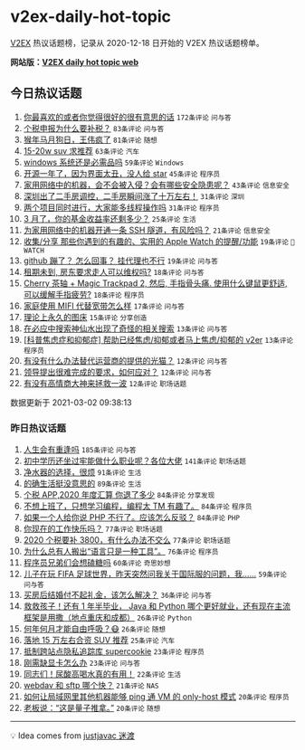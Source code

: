 # v2ex-daily-hot-topic

[V2EX](https://www.v2ex.com/) 热议话题榜，记录从 2020-12-18 日开始的 V2EX 热议话题榜单。

**网站版：[V2EX daily hot topic web](https://realleonardo.github.io/v2ex-daily-hot-topic-web/)**

## 今日热议话题

<!-- TODAY BEGIN -->

1. [你最喜欢的或者你觉得很好的很有意思的话](https://www.v2ex.com/t/757491) `172条评论` `问与答`
1. [个税申报为什么要补税？](https://www.v2ex.com/t/757538) `83条评论` `问与答`
1. [猴年马月狗日，王伟疯了](https://www.v2ex.com/t/757489) `81条评论` `随想`
1. [15-20w suv 求推荐](https://www.v2ex.com/t/757499) `63条评论` `汽车`
1. [windows 系统还是必需品吗](https://www.v2ex.com/t/757626) `59条评论` `Windows`
1. [开源一年了，因为界面太丑，没人给 star](https://www.v2ex.com/t/757516) `45条评论` `程序员`
1. [家用网络中的机器，会不会被入侵？会有哪些安全隐患呢？](https://www.v2ex.com/t/757503) `43条评论` `信息安全`
1. [深圳出了二手房调控，二手房瞬间涨了十万左右！](https://www.v2ex.com/t/757699) `31条评论` `深圳`
1. [两个项目同时进行，大家能多线程操作吗](https://www.v2ex.com/t/757543) `31条评论` `程序员`
1. [3 月了，你的基金收益率还剩多少？](https://www.v2ex.com/t/757669) `25条评论` `生活`
1. [为家用网络中的机器开通一条 SSH 隧道，有风险吗？](https://www.v2ex.com/t/757579) `21条评论` `信息安全`
1. [收集/分享 那些你遇到的有趣的、实用的 Apple Watch 的提醒/功能](https://www.v2ex.com/t/757580) `19条评论` ` WATCH`
1. [github 蹦了？ 怎么回事？ 挂代理也不行](https://www.v2ex.com/t/757511) `19条评论` `问与答`
1. [租期未到, 房东要求走人可以维权吗?](https://www.v2ex.com/t/757623) `18条评论` `问与答`
1. [Cherry 茶轴 + Magic Trackpad 2, 然后, 手指骨头痛. 使用什么键鼠更舒适, 可以缓解手指疲劳?](https://www.v2ex.com/t/757595) `18条评论` `程序员`
1. [家庭使用 MIFI 代替宽带怎么样](https://www.v2ex.com/t/757492) `17条评论` `问与答`
1. [理论上永久的图床](https://www.v2ex.com/t/757628) `15条评论` `分享创造`
1. [在必应中搜索神仙水出现了奇怪的相关搜索](https://www.v2ex.com/t/757649) `13条评论` `问与答`
1. [[科普焦虑症和抑郁症] 帮助已经焦虑/抑郁或者马上焦虑/抑郁的 v2er](https://www.v2ex.com/t/757625) `13条评论` `程序员`
1. [有没有什么办法替代运营商的提供的光猫？](https://www.v2ex.com/t/757700) `12条评论` `问与答`
1. [领导提出很难完成的要求，如何应对？](https://www.v2ex.com/t/757533) `12条评论` `问与答`
1. [有没有高情商大神来拯救一波](https://www.v2ex.com/t/757531) `12条评论` `职场话题`

数据更新于 2021-03-02 09:38:13

<!-- TODAY END -->

### 昨日热议话题

<!-- YESTERDAY BEGIN -->

1. [人生会有重逢吗](https://www.v2ex.com/t/757138) `185条评论` `问与答`
1. [初中学历还坐过牢能做什么职业呢？各位大佬](https://www.v2ex.com/t/757331) `141条评论` `职场话题`
1. [净水器的选择，很烦](https://www.v2ex.com/t/757161) `91条评论` `生活`
1. [的确生活挺没意思的](https://www.v2ex.com/t/757100) `89条评论` `生活`
1. [个税 APP,2020 年度汇算 你退了多少](https://www.v2ex.com/t/757338) `84条评论` `分享发现`
1. [不想上班了，只想学习编程，编程太 TM 有趣了。](https://www.v2ex.com/t/757097) `84条评论` `程序员`
1. [如果一个人给你说 PHP 不行了。应该怎么反驳？](https://www.v2ex.com/t/757205) `84条评论` `PHP`
1. [你现在的工作快乐吗？](https://www.v2ex.com/t/757271) `77条评论` `职场话题`
1. [2020 个税要补 3800，有什么办法不交么](https://www.v2ex.com/t/757130) `77条评论` `职场话题`
1. [为什么总有人搬出“语言只是一种工具”。](https://www.v2ex.com/t/757250) `76条评论` `程序员`
1. [程序员兄弟们会想磕糖吗](https://www.v2ex.com/t/757190) `60条评论` `奇思妙想`
1. [儿子在玩 FIFA 足球世界，昨天突然问我关于国际服的问题，我……](https://www.v2ex.com/t/757095) `59条评论` `问与答`
1. [买房后结婚付不起礼金，该怎么解决？](https://www.v2ex.com/t/757384) `36条评论` `问与答`
1. [救救孩子！还有 1 年半毕业， Java 和 Python 哪个更好就业，还有现在主流框架是用撒（地点重庆和成都）](https://www.v2ex.com/t/757354) `26条评论` `Python`
1. [何年何月才能自由呼吸？😷](https://www.v2ex.com/t/757260) `26条评论` `随想`
1. [落地 15 万左右合资 SUV 推荐](https://www.v2ex.com/t/757233) `25条评论` `汽车`
1. [抵制跨站点隐私追踪库 supercookie](https://www.v2ex.com/t/757467) `23条评论` `程序员`
1. [刚需缺显卡怎么办](https://www.v2ex.com/t/757223) `23条评论` `问与答`
1. [同志们！尿酸高喝水真的有用！](https://www.v2ex.com/t/757142) `22条评论` `生活`
1. [webdav 和 sftp 哪个快？](https://www.v2ex.com/t/757293) `21条评论` `NAS`
1. [如何让局域网里其他机器能够 ping 通 VM 的 only-host 模式](https://www.v2ex.com/t/757111) `20条评论` `程序员`
1. [老板说：“这是量子推拿。”](https://www.v2ex.com/t/757093) `20条评论` `随想`

<!-- YESTERDAY END -->

---

💡 Idea comes from [justjavac 迷渡](https://github.com/justjavac/)
